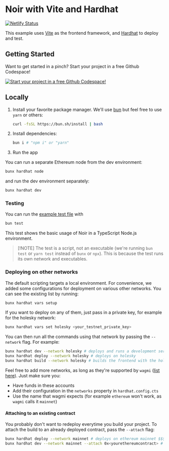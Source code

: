 # Noir with Vite and Hardhat

[![Netlify Status](https://api.netlify.com/api/v1/badges/e4bd1ebc-6be1-4ed2-8be8-18f70382ae22/deploy-status)](https://app.netlify.com/sites/noir-vite-hardhat/deploys)

This example uses [Vite](https://vite.dev/) as the frontend framework, and
[Hardhat](https://hardhat.org/) to deploy and test.

## Getting Started

Want to get started in a pinch? Start your project in a free Github Codespace!

[![Start your project in a free Github Codespace!](https://github.com/codespaces/badge.svg)](https://codespaces.new/noir-lang/noir-starter/tree/main)

## Locally

1. Install your favorite package manager. We'll use [bun](https://bun.sh/docs/installation) but feel
   free to use `yarn` or others:

   ```bash
   curl -fsSL https://bun.sh/install | bash
   ```

2. Install dependencies:

   ```bash
   bun i # "npm i" or "yarn"
   ```

3. Run the app

You can run a separate Ethereum node from the dev environment:

```bash
bunx hardhat node
```

and run the dev environment separately:

```bash
bunx hardhat dev
```

### Testing

You can run the [example test file](./test/index.test.ts) with

```bash
bun test
```

This test shows the basic usage of Noir in a TypeScript Node.js environment.

> [!NOTE] The test is a script, not an executable (we're running `bun test` or `yarn test` instead
> of `bunx` or `npx`). This is because the test runs its own network and executables.

### Deploying on other networks

The default scripting targets a local environment. For convenience, we added some configurations for
deployment on various other networks. You can see the existing list by running:

```bash
bunx hardhat vars setup
```

If you want to deploy on any of them, just pass in a private key, for example for the holesky
network:

```bash
bunx hardhat vars set holesky <your_testnet_private_key>
```

You can then run all the commands using that network by passing the `--network` flag. For example:

```bash
bunx hardhat dev --network holesky # deploys and runs a development server on holesky
bunx hardhat deploy --network holesky # deploys on holesky
bunx hardhat build --network holesky # builds the frontend with the holesky target
```

Feel free to add more networks, as long as they're supported by `wagmi`
([list here](https://wagmi.sh/react/api/chains#available-chains)). Just make sure you:

- Have funds in these accounts
- Add their configuration in the `networks` property in `hardhat.config.cts`
- Use the name that wagmi expects (for example `ethereum` won't work, as `wagmi` calls it `mainnet`)

#### Attaching to an existing contract

You probably don't want to redeploy everytime you build your project. To attach the build to an
already deployed contract, pass the `--attach` flag:

```bash
bunx hardhat deploy --network mainnet # deploys on ethereum mainnet $$$$$!
bunx hardhat dev --network mainnet --attach 0x<yourethereumcontract> # you're now developing using an existing verifier contract
```
